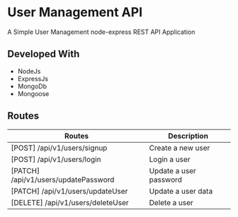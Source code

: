 # User Management API

A Simple User Management node-express REST API Application

## Developed With

- NodeJs
- ExpressJs
- MongoDb
- Mongoose

## Routes

| Routes                               | Description            |
| ------------------------------------ | ---------------------- |
| [POST] /api/v1/users/signup          | Create a new user      |
| [POST] /api/v1/users/login           | Login a user           |
| [PATCH] /api/v1/users/updatePassword | Update a user password |
| [PATCH] /api/v1/users/updateUser     | Update a user data     |
| [DELETE] /api/v1/users/deleteUser    | Delete a user          |
